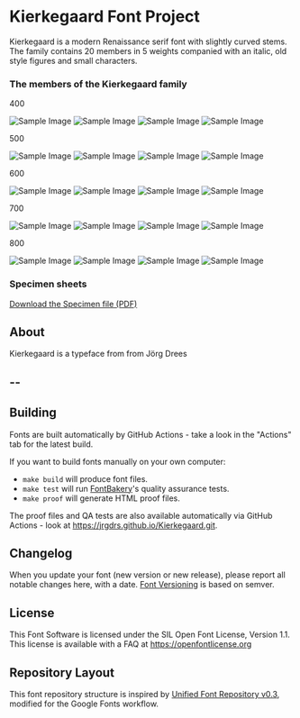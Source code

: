 # Kierkegaard Font Project

Kierkegaard is a modern Renaissance serif font with slightly curved stems. The family contains 20 members in 5 weights companied with an italic, old style figures and small characters.

### The members of the Kierkegaard family

400

![Sample Image](documentation/image-Kierkegaard-Regular.png)
![Sample Image](documentation/image-KierkegaardSC-Regular.png)
![Sample Image](documentation/image-Kierkegaard-Italic.png)
![Sample Image](documentation/image-KierkegaardSC-Italic.png)

500

![Sample Image](documentation/image-Kierkegaard-Medium.png)
![Sample Image](documentation/image-KierkegaardSC-Medium.png)
![Sample Image](documentation/image-Kierkegaard-MediumItalic.png)
![Sample Image](documentation/image-KierkegaardSC-MediumItalic.png)

600

![Sample Image](documentation/image-Kierkegaard-SemiBold.png)
![Sample Image](documentation/image-KierkegaardSC-SemiBold.png)
![Sample Image](documentation/image-Kierkegaard-SemiBoldItalic.png)
![Sample Image](documentation/image-KierkegaardSC-SemiBoldItalic.png)

700

![Sample Image](documentation/image-Kierkegaard-Bold.png)
![Sample Image](documentation/image-KierkegaardSC-Bold.png)
![Sample Image](documentation/image-Kierkegaard-BoldItalic.png)
![Sample Image](documentation/image-KierkegaardSC-BoldItalic.png)

800

![Sample Image](documentation/image-Kierkegaard-ExtraBold.png)
![Sample Image](documentation/image-KierkegaardSC-ExtraBold.png)
![Sample Image](documentation/image-Kierkegaard-ExtraBoldItalic.png)
![Sample Image](documentation/image-KierkegaardSC-ExtraBoldItalic.png)


### Specimen sheets

[Download the Specimen file (PDF)](documentation/SpecimenNL.html.pdf)


## About

Kierkegaard is a typeface from from Jörg Drees 

## --

## Building

Fonts are built automatically by GitHub Actions - take a look in the "Actions" tab for the latest build.

If you want to build fonts manually on your own computer:

- `make build` will produce font files.
- `make test` will run [FontBakery](https://github.com/googlefonts/fontbakery)'s quality assurance tests.
- `make proof` will generate HTML proof files.

The proof files and QA tests are also available automatically via GitHub Actions - look at https://jrgdrs.github.io/Kierkegaard.git.

## Changelog

When you update your font (new version or new release), please report all notable changes here, with a date.
[Font Versioning](https://github.com/googlefonts/gf-docs/tree/main/Spec#font-versioning) is based on semver.

## License

This Font Software is licensed under the SIL Open Font License, Version 1.1.
This license is available with a FAQ at https://openfontlicense.org

## Repository Layout

This font repository structure is inspired by [Unified Font Repository v0.3](https://github.com/unified-font-repository/Unified-Font-Repository), modified for the Google Fonts workflow.
